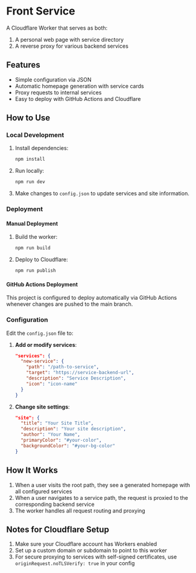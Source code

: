 # Front Service

A Cloudflare Worker that serves as both:
1. A personal web page with service directory
2. A reverse proxy for various backend services

## Features

- Simple configuration via JSON
- Automatic homepage generation with service cards
- Proxy requests to internal services
- Easy to deploy with GitHub Actions and Cloudflare

## How to Use

### Local Development

1. Install dependencies:
   ```bash
   npm install
   ```

2. Run locally:
   ```bash
   npm run dev
   ```

3. Make changes to `config.json` to update services and site information.

### Deployment

#### Manual Deployment

1. Build the worker:
   ```bash
   npm run build
   ```

2. Deploy to Cloudflare:
   ```bash
   npm run publish
   ```

#### GitHub Actions Deployment

This project is configured to deploy automatically via GitHub Actions whenever changes are pushed to the main branch.

### Configuration

Edit the `config.json` file to:

1. **Add or modify services**:
   ```json
   "services": {
     "new-service": {
       "path": "/path-to-service",
       "target": "https://service-backend-url",
       "description": "Service Description",
       "icon": "icon-name"
     }
   }
   ```

2. **Change site settings**:
   ```json
   "site": {
     "title": "Your Site Title",
     "description": "Your site description",
     "author": "Your Name",
     "primaryColor": "#your-color",
     "backgroundColor": "#your-bg-color"
   }
   ```

## How It Works

1. When a user visits the root path, they see a generated homepage with all configured services
2. When a user navigates to a service path, the request is proxied to the corresponding backend service
3. The worker handles all request routing and proxying

## Notes for Cloudflare Setup

1. Make sure your Cloudflare account has Workers enabled
2. Set up a custom domain or subdomain to point to this worker
3. For secure proxying to services with self-signed certificates, use `originRequest.noTLSVerify: true` in your config 